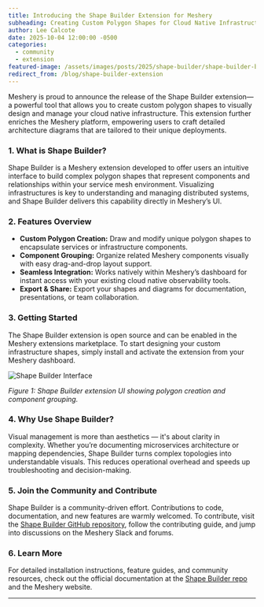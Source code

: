 ```yaml
---
title: Introducing the Shape Builder Extension for Meshery
subheading: Creating Custom Polygon Shapes for Cloud Native Infrastructure Visualization
author: Lee Calcote
date: 2025-10-04 12:00:00 -0500  
categories:  
  - community  
  - extension  
featured-image: /assets/images/posts/2025/shape-builder/shape-builder-banner.png  
redirect_from: /blog/shape-builder-extension  
---
```


Meshery is proud to announce the release of the Shape Builder extension—a powerful tool that allows you to create custom polygon shapes to visually design and manage your cloud native infrastructure. This extension further enriches the Meshery platform, empowering users to craft detailed architecture diagrams that are tailored to their unique deployments.

### 1. What is Shape Builder?

Shape Builder is a Meshery extension developed to offer users an intuitive interface to build complex polygon shapes that represent components and relationships within your service mesh environment. Visualizing infrastructures is key to understanding and managing distributed systems, and Shape Builder delivers this capability directly in Meshery’s UI.

### 2. Features Overview

- **Custom Polygon Creation:** Draw and modify unique polygon shapes to encapsulate services or infrastructure components.
- **Component Grouping:** Organize related Meshery components visually with easy drag-and-drop layout support.
- **Seamless Integration:** Works natively within Meshery’s dashboard for instant access with your existing cloud native observability tools.
- **Export & Share:** Export your shapes and diagrams for documentation, presentations, or team collaboration.

### 3. Getting Started

The Shape Builder extension is open source and can be enabled in the Meshery extensions marketplace. To start designing your custom infrastructure shapes, simply install and activate the extension from your Meshery dashboard.

![Shape Builder Interface](/assets/images/posts/2025/shape-builder/shape-builder-ui.png)

*Figure 1: Shape Builder extension UI showing polygon creation and component grouping.*

### 4. Why Use Shape Builder?

Visual management is more than aesthetics — it's about clarity in complexity. Whether you’re documenting microservices architecture or mapping dependencies, Shape Builder turns complex topologies into understandable visuals. This reduces operational overhead and speeds up troubleshooting and decision-making.

### 5. Join the Community and Contribute

Shape Builder is a community-driven effort. Contributions to code, documentation, and new features are warmly welcomed. To contribute, visit the [Shape Builder GitHub repository](https://github.com/meshery-extensions/shape-builder/), follow the contributing guide, and jump into discussions on the Meshery Slack and forums.

### 6. Learn More

For detailed installation instructions, feature guides, and community resources, check out the official documentation at the [Shape Builder repo](https://github.com/meshery-extensions/shape-builder/) and the Meshery website.

---
